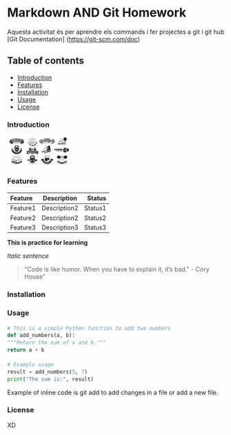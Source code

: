 # Markdown AND Git Homework
Aquesta activitat és per aprendre els commands i fer projectes a git i git hub [Git Documentation] (https://git-scm.com/doc)
## Table of contents
- [Introduction](#introduction)
- [Features](#features)
- [Installation](#installation)
- [Usage](#usage)
- [License](#license)

### Introduction
<img src = "images/fitnesslogo.jpg" width = 150px>

### Features
| Feature     | Description     | Status        |
| :---        |    :----:       |          ---: |
| Feature1    | Description2    | Status1       |
| Feature2    | Description2    | Status2       |
| Feature3    | Description3    | Status3       |

**This is practice for learning**

*Italic sentence*

> "Code is like
humor. When you have to explain it, it’s bad." - Cory
House"

### Installation
### Usage
```python
# This is a simple Python function to add two numbers
def add_numbers(a, b):
"""Return the sum of a and b."""
return a + b

# Example usage
result = add_numbers(5, 7)
print("The sum is:", result)
```
Example of inline code is git add to add changes in a file or add a new file.

### License

XD